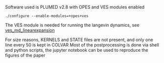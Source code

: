 Software used is PLUMED v2.8 with OPES and VES modules enabled

`./configure --enable-modules=+opes+ves`

The VES module is needed for running the langevin dynamics, see [ves_md_linearexpansion](https://www.plumed.org/doc-master/user-doc/html/ves_md_linearexpansion.html)

For size reasons, KERNELS and STATE files are not present, and only one line every 50 is kept in COLVAR
Most of the postprocessing is done via shell and python scripts, the jupyter notebook can be used to reproduce the figures of the paper
